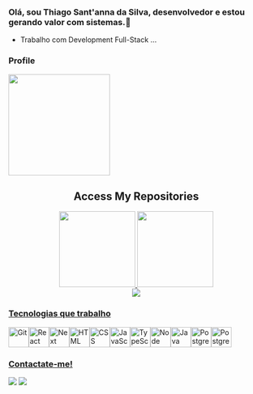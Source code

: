 ### Olá, sou Thiago Sant'anna da Silva, desenvolvedor e estou gerando valor com sistemas.👋

- Trabalho com Development Full-Stack ...
  
### Profile
  <img src="https://github-readme-stats.vercel.app/api?username=thiago-santanna&show_icons=true&theme=buefy&include_all_commits=true&count_private=false" height=200em />
  
<div align='center'>
  <h2>
    <a
    target="_blank"
    style="text-decoration: none"
    href="https://github.com/thiago-santanna?tab=stars"
    > Access My Repositories </a>
  </h2>
</div>  

<div align="center">
  <a href="https://github.com/thiago-santanna">
  <img height="150em" src="https://github-readme-stats.vercel.app/api?username=thiago-santanna&show_icons=true&theme=calm&include_all_commits=true&count_private=true"/>
  <img height="150em" src="https://github-readme-stats.vercel.app/api/top-langs/?username=thiago-santanna&layout=compact&langs_count=7&theme=calm"/>
</div>

<div align='center'>
  <a height="150em" href="https://github.com/thiago-santanna">
    <img src="https://github-readme-streak-stats.herokuapp.com?user=thiago-santanna&theme=calm&date_format=j%20M%5B%20Y%5D"
  </a>
</div>
  
### Tecnologias que trabalho

<img alt="Git" src="https://cdn.jsdelivr.net/gh/devicons/devicon/icons/git/git-original.svg" width=40 height=40 /><img alt="React" src="https://cdn.jsdelivr.net/gh/devicons/devicon/icons/react/react-original.svg" width=40 height=40 /><img alt="Next" src="https://cdn.jsdelivr.net/gh/devicons/devicon/icons/nextjs/nextjs-original.svg" width=40 height=40 /><img alt="HTML" src="https://cdn.jsdelivr.net/gh/devicons/devicon/icons/html5/html5-original.svg" width=40 height=40 /><img alt="CSS" src="https://cdn.jsdelivr.net/gh/devicons/devicon/icons/css3/css3-original.svg" width=40 height=40 /><img alt="JavaScript" src="https://cdn.jsdelivr.net/gh/devicons/devicon/icons/javascript/javascript-original.svg" width=40 height=40 /><img alt="TypeScript" src="https://cdn.jsdelivr.net/gh/devicons/devicon/icons/typescript/typescript-original.svg" width=40 height=40 /><img alt="Node" src="https://cdn-icons-png.flaticon.com/512/919/919825.png" width=40 height=40 /><img alt="Java" src="https://cdn-icons-png.flaticon.com/512/226/226777.png" width=40 height=40 /><img alt="PostgreSQL" src="https://cdn-icons-png.flaticon.com/512/919/919836.png" width=40 height=40 /><img alt="PostgreSQL" src="https://cdn.jsdelivr.net/gh/devicons/devicon/icons/postgresql/postgresql-original.svg" width=40 height=40 />


### Contactate-me!
  <a href="mailto:tss.webapps@gmail.com"><img src="https://img.shields.io/badge/Gmail-D14836?style=for-the-badge&logo=gmail&logoColor=white" target="_blank"></a> <a href="https://www.linkedin.com/in/thiago-sant-anna-da-silva/" target="_blank"><img src="https://img.shields.io/badge/-LinkedIn-%230077B5?style=for-the-badge&logo=linkedin&logoColor=white" target="_blank"></a>
